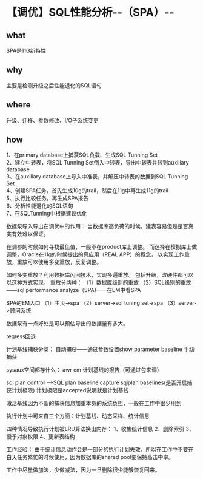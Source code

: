 # 【调优】SQL性能分析--（SPA）--

## what
SPA是11G新特性
## why
主要是检测升级之后性能退化的SQL语句
## where
升级、迁移、参数修改、I/O子系统变更
## how
1、在primary database上捕获SQL负载、生成SQL Tunning Set   
2、建立中转表，将SQL Tunning Set倒入中转表，导出中转表并转到auxiliary database    
3、在auxiliary database上导入中准表，并解压中转表的数据到SQL Tunning Set    
4、创建SPA任务，首先生成10g的trail，然后在11g中再生成11g的trail   
5、执行比较任务，再生成SPA报告   
6、分析性能退化的SQL语句   
7、在SQLTunning中根据建议优化

数据泵导入导出在调优中的作用：
当数据库高负荷的时候，建表容易但是是否真实有效难以保证。

在调参的时候如何寻找最佳值，一般不在product库上调整。
而选择在模拟库上做调整，Oracle在11g的时候提出的真应用（REAL APP）的概念，
以实现工作重放，重放可以使用多变重放，反复调整。

如何多变重放？利用数据库闪回技术，实现多遍重放。
包括升级，改硬件都可以以这种方式实现。
重放分两种：
（1）数据库级别的重放
（2）SQL级别的重放——sql performance analyze（SPA)——在EM中看SPA

SPA的EM入口
（1）主页->spa
（2）server->sql tuning set->spa
（3）server->顾问系统

数据泵有一点好处是可以预估导出的数据量有多大。


regress回退



计划基线捕获分类：
自动捕获——通过参数设置show parameter baseline
手动捕获


sysaux空间都存什么：
awr
em
计划基线的报告（可通过包来调）

sql plan control ——>SQL plan baseline
capture sqlplan baselines(是否开启捕获计划极限)
计划极限是accepted说明就是计划基线

激活基线因为不断的捕获信息加重本身的系统负担，一般在工作中很少用到

执行计划中可来自三个方面：计划基线、动态采样、统计信息



四种情况导致执行计划被LRU算法换出内存：
1、收集统计信息
2、删除索引
3、授予对象权限
4、更新表结构


工作经验：
由于统计信息动作会是一部分的执行计划失效，所以在工作中不要在白天任务繁忙的时候使用，因为数据库的shared pool要保持高击中率。

工作中尽量做加法，少做减法，因为一旦删除很少能够恢复回来。


